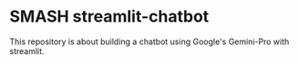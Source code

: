 # SMASH streamlit-chatbot
This repository is about building a chatbot using Google's Gemini-Pro with streamlit.

